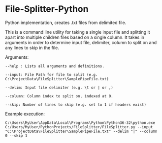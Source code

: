 # File-Splitter-Python
Python implementation, creates .txt files from delimited file.

This is a command line utility for taking a single input file and splitting it apart into multiple children files based on a single column. It takes in arguments in order to determine input file, delimiter, column to split on and any lines to skip in the file.

Arguments:

	--help : Lists all arguments and definitions.
  
	--input: File Path for file to split (e.g. C:\ProjectData\FileSplitter\SamplePipeFile.txt)
 	
	--delim: Input file delimiter (e.g. \t or | or ,)
  
	--column: Column index to split on, indexed at 0.
  
	--skip: Number of lines to skip (e.g. set to 1 if headers exist)
	
  
 Example execution:
  
	C:\Users\MyUser\AppData\Local\Programs\Python\Python36-32\python.exe C:/Users/MyUser/PythonProjects/FileSplitter/FileSplitter.py --input "C:\ProjectData\FileSplitter\SamplePipeFile.txt" --delim "|" --column 0 --skip 1
